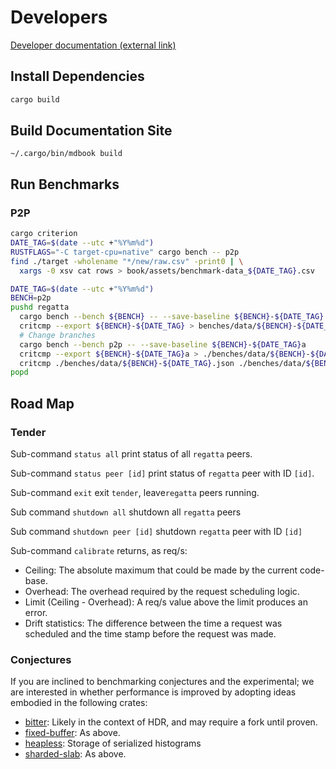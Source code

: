 # Developers

[Developer documentation (external link)](https://docs.rs/swanling/)

## Install Dependencies

```bash
cargo build
```

## Build Documentation Site

```
~/.cargo/bin/mdbook build
```

## Run Benchmarks

### P2P

```bash
cargo criterion
DATE_TAG=$(date --utc +"%Y%m%d")
RUSTFLAGS="-C target-cpu=native" cargo bench -- p2p
find ./target -wholename "*/new/raw.csv" -print0 | \
  xargs -0 xsv cat rows > book/assets/benchmark-data_${DATE_TAG}.csv
```

```bash
DATE_TAG=$(date --utc +"%Y%m%d")
BENCH=p2p
pushd regatta
  cargo bench --bench ${BENCH} -- --save-baseline ${BENCH}-${DATE_TAG}
  critcmp --export ${BENCH}-${DATE_TAG} > benches/data/${BENCH}-${DATE_TAG}.json
  # Change branches
  cargo bench --bench p2p -- --save-baseline ${BENCH}-${DATE_TAG}a
  critcmp --export ${BENCH}-${DATE_TAG}a > ./benches/data/${BENCH}-${DATE_TAG}a.json
  critcmp ./benches/data/${BENCH}-${DATE_TAG}.json ./benches/data/${BENCH}-${DATE_TAG}a.json
popd
```

## Road Map

### Tender

Sub-command `status all` print status of all `regatta` peers.

Sub-command `status peer [id]` print status of `regatta` peer with ID `[id]`.

Sub-command `exit` exit `tender`, leave`regatta` peers running.

Sub command `shutdown all` shutdown all `regatta` peers

Sub command `shutdown peer [id]` shutdown `regatta` peer with ID `[id]`

Sub-command `calibrate` returns, as req/s:

- Ceiling: The absolute maximum that could be made by the current code-base.
- Overhead: The overhead required by the request scheduling logic.
- Limit (Ceiling - Overhead): A req/s value above the limit produces an error.
- Drift statistics: The difference between the time a request was scheduled and
  the time stamp before the request was made.

### Conjectures

If you are inclined to benchmarking conjectures and the experimental; we are
interested in whether performance is improved by adopting ideas embodied in
the following crates:

- [bitter](https://github.com/nickbabcock/bitter): Likely in the context of HDR, and may require a fork until proven.
- [fixed-buffer](https://crates.io/crates/fixed-buffer): As above.
- [heapless](https://github.com/japaric/heapless): Storage of serialized histograms
- [sharded-slab](https://crates.io/crates/sharded-slab): As above.
